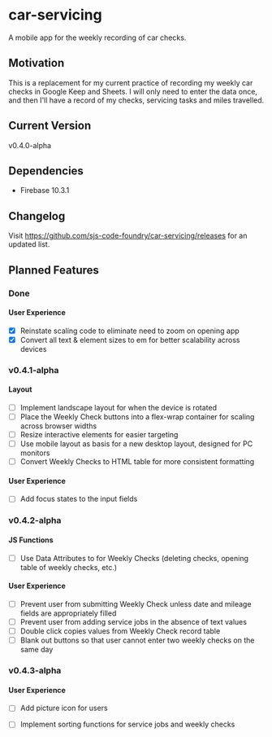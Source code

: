 # car-servicing
A mobile app for the weekly recording of car checks.
## Motivation
This is a replacement for my current practice of recording my weekly car checks in Google Keep and Sheets.  I will only need to enter the data once, and then I'll have a record of my checks, servicing tasks and miles travelled.
## Current Version
v0.4.0-alpha
## Dependencies
- Firebase 10.3.1
## Changelog
Visit https://github.com/sjs-code-foundry/car-servicing/releases for an updated list.
## Planned Features
### Done
#### User Experience
- [x] Reinstate scaling code to eliminate need to zoom on opening app
- [x] Convert all text & element sizes to em for better scalability across devices
### v0.4.1-alpha
#### Layout
- [ ] Implement landscape layout for when the device is rotated
- [ ] Place the Weekly Check buttons into a flex-wrap container for scaling across browser widths
- [ ] Resize interactive elements for easier targeting
- [ ] Use mobile layout as basis for a new desktop layout, designed for PC monitors
- [ ] Convert Weekly Checks to HTML table for more consistent formatting
#### User Experience
- [ ] Add focus states to the input fields
### v0.4.2-alpha
#### JS Functions
- [ ] Use Data Attributes to for Weekly Checks (deleting checks, opening table of weekly checks, etc.)
#### User Experience
- [ ] Prevent user from submitting Weekly Check unless date and mileage fields are appropriately filled
- [ ] Prevent user from adding service jobs in the absence of text values
- [ ] Double click copies values from Weekly Check record table
- [ ] Blank out buttons so that user cannot enter two weekly checks on the same day
### v0.4.3-alpha
#### User Experience
- [ ] Add picture icon for users
- [ ] Implement sorting functions for service jobs and weekly checks

